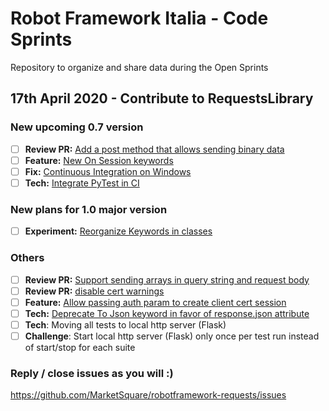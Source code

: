 # Robot Framework Italia - Code Sprints
Repository to organize and share data during the Open Sprints

## 17th April 2020 - Contribute to RequestsLibrary
### New upcoming 0.7 version
- [ ] **Review PR:** [Add a post method that allows sending binary data ](https://github.com/MarketSquare/robotframework-requests/pull/224)
- [ ] **Feature:** [New On Session keywords](https://github.com/MarketSquare/robotframework-requests/issues/276)
- [ ] **Fix:** [Continuous Integration on Windows](https://github.com/MarketSquare/robotframework-requests/issues/271)
- [ ] **Tech:** [Integrate PyTest in CI](https://github.com/MarketSquare/robotframework-requests/issues/277)

### New plans for 1.0 major version
- [ ] **Experiment:** [Reorganize Keywords in classes](https://github.com/MarketSquare/robotframework-requests/issues/270)

### Others
- [ ] **Review PR:** [Support sending arrays in query string and request body](https://github.com/MarketSquare/robotframework-requests/pull/220)
- [ ] **Review PR:** [disable cert warnings](https://github.com/MarketSquare/robotframework-requests/pull/209)
- [ ] **Feature:** [Allow passing auth param to create client cert session](https://github.com/MarketSquare/robotframework-requests/issues/245)
- [ ] **Tech:** [Deprecate To Json keyword in favor of response.json attribute](https://github.com/MarketSquare/robotframework-requests/issues/219)
- [ ] **Tech**: Moving all tests to local http server (Flask)
- [ ] **Challenge**: Start local http server (Flask) only once per test run instead of start/stop for each suite

### Reply / close issues as you will :)
https://github.com/MarketSquare/robotframework-requests/issues
